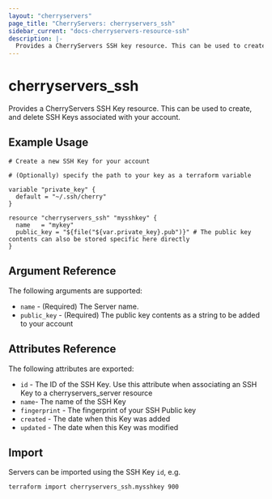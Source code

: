 ```yaml
---
layout: "cherryservers"
page_title: "CherryServers: cherryservers_ssh"
sidebar_current: "docs-cherryservers-resource-ssh"
description: |-
  Provides a CherryServers SSH key resource. This can be used to create, and delete SSH keys associated with your account.  Please note that you will not be able to add duplicate SSH keys to your account. 
---
```


# cherryservers\_ssh

Provides a CherryServers SSH Key resource. This can be used to create,
 and delete SSH Keys associated with your account. 

## Example Usage

```hcl
# Create a new SSH Key for your account

# (Optionally) specify the path to your key as a terraform variable 

variable "private_key" {
  default = "~/.ssh/cherry"
}

resource "cherryservers_ssh" "mysshkey" {
  name   = "mykey"
  public_key = "${file("${var.private_key}.pub")}" # The public key contents can also be stored specific here directly
}
```

## Argument Reference

The following arguments are supported:

* `name` - (Required) The Server name.
* `public_key` - (Required) The public key contents as a string to be added to your account

## Attributes Reference

The following attributes are exported:

* `id` - The ID of the SSH Key. Use this attribute when associating an SSH Key to a cherryservers\_server resource
* `name`- The name of the SSH Key
* `fingerprint` - The fingerprint of your SSH Public key
* `created` - The date when this Key was added
* `updated` - The date when this Key was modified

## Import

Servers can be imported using the SSH Key `id`, e.g.

```
terraform import cherryservers_ssh.mysshkey 900
```

